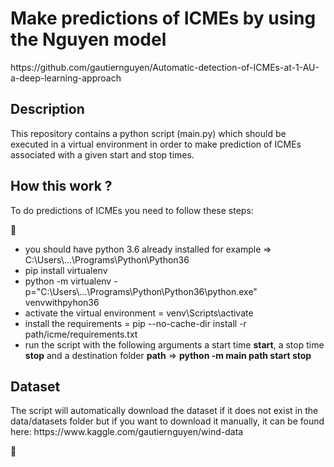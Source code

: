 <h1>Make predictions of ICMEs by using the Nguyen model</h1>
https://github.com/gautiernguyen/Automatic-detection-of-ICMEs-at-1-AU-a-deep-learning-approach
<h2>Description</h2>
<p>This repository contains a python script (main.py) which should be executed in 
a virtual environment in order to make prediction of ICMEs associated with a given start and stop times.
<h2>How this work ?</h2>
To do predictions of ICMEs you need to follow these steps:</p>
👏
<ul>
    <li>you should have python 3.6 already installed for example => C:\Users\...\Programs\Python\Python36</li>
    <li>pip install virtualenv</li>
    <li>python -m virtualenv -p="C:\Users\...\Programs\Python\Python36\python.exe" venvwithpyhon36
    </li>
    <li>activate the virtual environment = venv\Scripts\activate</li>
    <li>install the requirements = pip --no-cache-dir install -r path/icme/requirements.txt</li>
    <li>run the script with the following arguments a start time <strong>start</strong>, a stop time <strong>stop</strong> and a destination folder <strong>path</strong> =>
    <strong> python -m main path start stop</strong>
    </li>
</ul>
<h2>Dataset</h2>
<p>The script will automatically download the dataset if it does not exist in the data/datasets folder but if you want to download it manually, it can be found here: https://www.kaggle.com/gautiernguyen/wind-data
</p>


 👏

